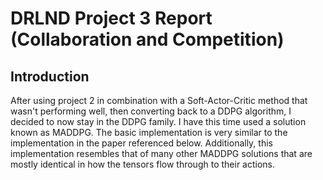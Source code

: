 # DRLND Project 3 Report (Collaboration and Competition)

## Introduction

After using project 2 in combination with a Soft-Actor-Critic method that wasn't performing well, then converting back to a DDPG algorithm, I decided to now stay in the DDPG family. I have this time used a solution known as MADDPG. The basic implementation is very similar
to the implementation in the paper referenced below. Additionally, this implementation resembles that of many other MADDPG solutions that are mostly identical in how the tensors flow through to their actions.
